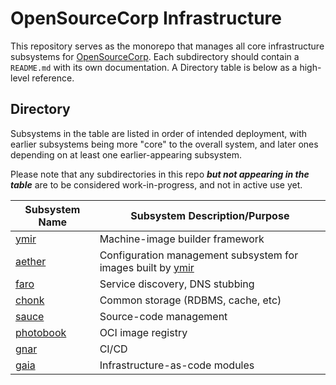 # OpenSourceCorp Infrastructure

This repository serves as the monorepo that manages all core infrastructure
subsystems for [OpenSourceCorp](https://opensourcecorp.org). Each subdirectory
should contain a `README.md` with its own documentation. A Directory table is
below as a high-level reference.

## Directory

Subsystems in the table are listed in order of intended deployment, with
earlier subsystems being more "core" to the overall system, and later ones
depending on at least one earlier-appearing subsystem.

Please note that any subdirectories in this repo ***but not appearing in the
table*** are to be considered work-in-progress, and not in active use yet.

| Subsystem Name           | Subsystem Description/Purpose
| --------------           | -----------------------------
| [ymir](./ymir)           | Machine-image builder framework
| [aether](./aether)       | Configuration management subsystem for images built by [ymir](./ymir)
| [faro](./faro)           | Service discovery, DNS stubbing
| [chonk](./chonk)         | Common storage (RDBMS, cache, etc)
| [sauce](./sauce)         | Source-code management
| [photobook](./photobook) | OCI image registry
| [gnar](./gnar)           | CI/CD
| [gaia](./gaia)           | Infrastructure-as-code modules
